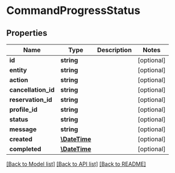 # CommandProgressStatus

## Properties
Name | Type | Description | Notes
------------ | ------------- | ------------- | -------------
**id** | **string** |  | [optional] 
**entity** | **string** |  | [optional] 
**action** | **string** |  | [optional] 
**cancellation_id** | **string** |  | [optional] 
**reservation_id** | **string** |  | [optional] 
**profile_id** | **string** |  | [optional] 
**status** | **string** |  | [optional] 
**message** | **string** |  | [optional] 
**created** | [**\DateTime**](\DateTime.md) |  | [optional] 
**completed** | [**\DateTime**](\DateTime.md) |  | [optional] 

[[Back to Model list]](../README.md#documentation-for-models) [[Back to API list]](../README.md#documentation-for-api-endpoints) [[Back to README]](../README.md)

